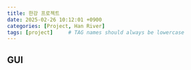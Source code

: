 ```yaml
---
title: 한강 프로젝트
date: 2025-02-26 10:12:01 +0900
categories: [Project, Han River]
tags: [project]     # TAG names should always be lowercase
---
```


## GUI

